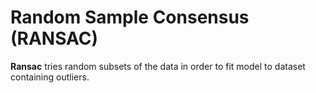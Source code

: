 # Random Sample Consensus (RANSAC)

**Ransac** tries random subsets of the data in order to fit model to dataset containing outliers. 